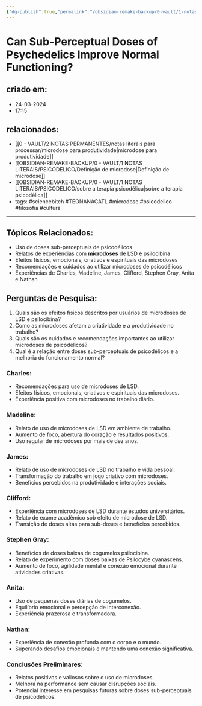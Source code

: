 ```yaml
---
{"dg-publish":true,"permalink":"/obsidian-remake-backup/0-vault/1-notas-literais/psicodelico/guia-do-psiconauta-cap-15/","tags":["sciencebitch","TEONANACATL","microdose","psicodelico","filosofia","cultura"],"dgHomeLink":true,"dgShowLocalGraph":true,"dgShowFileTree":true,"dgEnableSearch":true,"noteIcon":""}
---
```


# Can Sub-Perceptual Doses of Psychedelics Improve Normal Functioning?

## criado em: 
- 24-03-2024
- 17:15
## relacionados:
- [[0 - VAULT/2 NOTAS PERMANENTES/notas literais para processar/microdose para produtividade\|microdose para produtividade]]
- [[OBSIDIAN-REMAKE-BACKUP/0 - VAULT/1 NOTAS LITERAIS/PSICODELICO/Definição de microdose\|Definição de microdose]]
- [[OBSIDIAN-REMAKE-BACKUP/0 - VAULT/1 NOTAS LITERAIS/PSICODELICO/sobre a terapia psicodélica\|sobre a terapia psicodélica]]
- tags: #sciencebitch #TEONANACATL #microdose #psicodelico #filosofia #cultura
---

## Tópicos Relacionados:
- Uso de doses sub-perceptuais de psicodélicos
- Relatos de experiências com **microdoses** de LSD e psilocibina
- Efeitos físicos, emocionais, criativos e espirituais das microdoses
- Recomendações e cuidados ao utilizar microdoses de psicodélicos
- Experiências de Charles, Madeline, James, Clifford, Stephen Gray, Anita e Nathan

## Perguntas de Pesquisa:
1. Quais são os efeitos físicos descritos por usuários de microdoses de LSD e psilocibina?
2. Como as microdoses afetam a criatividade e a produtividade no trabalho?
3. Quais são os cuidados e recomendações importantes ao utilizar microdoses de psicodélicos?
4. Qual é a relação entre doses sub-perceptuais de psicodélicos e a melhoria do funcionamento normal?

### Charles:
- Recomendações para uso de microdoses de LSD.
- Efeitos físicos, emocionais, criativos e espirituais das microdoses.
- Experiência positiva com microdoses no trabalho diário.

### Madeline:
- Relato de uso de microdoses de LSD em ambiente de trabalho.
- Aumento de foco, abertura do coração e resultados positivos.
- Uso regular de microdoses por mais de dez anos.

### James:
- Relato de uso de microdoses de LSD no trabalho e vida pessoal.
- Transformação do trabalho em jogo criativo com microdoses.
- Benefícios percebidos na produtividade e interações sociais.

### Clifford:
- Experiência com microdoses de LSD durante estudos universitários.
- Relato de exame acadêmico sob efeito de microdose de LSD.
- Transição de doses altas para sub-doses e benefícios percebidos.

### Stephen Gray:
- Benefícios de doses baixas de cogumelos psilocibina.
- Relato de experimento com doses baixas de Psilocybe cyanascens.
- Aumento de foco, agilidade mental e conexão emocional durante atividades criativas.

### Anita:
- Uso de pequenas doses diárias de cogumelos.
- Equilíbrio emocional e percepção de interconexão.
- Experiência prazerosa e transformadora.

### Nathan:
- Experiência de conexão profunda com o corpo e o mundo.
- Superando desafios emocionais e mantendo uma conexão significativa.

### Conclusões Preliminares:
- Relatos positivos e valiosos sobre o uso de microdoses.
- Melhora na performance sem causar disrupções sociais.
- Potencial interesse em pesquisas futuras sobre doses sub-perceptuais de psicodélicos.